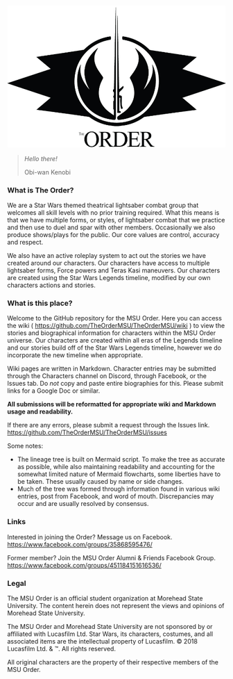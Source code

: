 ![Order logo small](OrderLogo_white-large.jpg)

> *Hello there!*
>
> Obi-wan Kenobi


### What is The Order?

We are a Star Wars themed theatrical lightsaber combat group that welcomes all skill levels with no prior training required. What this means is that we have multiple forms, or styles, of lightsaber combat that we practice and then use to duel and spar with other members. Occasionally we also produce shows/plays for the public. Our core values are control, accuracy and respect.

We also have an active roleplay system to act out the stories we have created around our characters. Our characters have access to multiple lightsaber forms, Force powers and Teras Kasi maneuvers. Our characters are created using the Star Wars Legends timeline, modified by our own characters actions and stories.

### What is this place?

Welcome to the GitHub repository for the MSU Order. Here you can access the wiki ( https://github.com/TheOrderMSU/TheOrderMSU/wiki ) to view the stories and biographical information for characters within the MSU Order universe. Our characters are created within all eras of the Legends timeline and our stories build off of the Star Wars Legends timeline, however we do incorporate the new timeline when appropriate.

Wiki pages are written in Markdown. Character entries may be submitted through the Characters channel on Discord, through Facebook, or the Issues tab. Do *not* copy and paste entire biographies for this. Please submit links for a Google Doc or similar.

**All submissions will be reformatted for appropriate wiki and Markdown usage and readability.**

If there are any errors, please submit a request through the Issues link.
https://github.com/TheOrderMSU/TheOrderMSU/issues

Some notes:
- The lineage tree is built on Mermaid script. To make the tree as accurate as possible, while also maintaining readability and accounting for the somewhat limited nature of Mermaid flowcharts, some liberties have to be taken. These usually caused by name or side changes.
- Much of the tree was formed through information found in various wiki entries, post from Facebook, and word of mouth. Discrepancies may occur and are usually resolved by consensus.

### Links

Interested in joining the Order? Message us on Facebook.
https://www.facebook.com/groups/35868595476/

Former member? Join the MSU Order Alumni & Friends Facebook Group.
https://www.facebook.com/groups/451184151616536/


### Legal

The MSU Order is an official student organization at Morehead State University. The content herein does not represent the views and opinions of Morehead State University.

The MSU Order and Morehead State University are not sponsored by or affiliated with Lucasfilm Ltd.
Star Wars, its characters, costumes, and all associated items are the intellectual property of Lucasfilm. © 2018 Lucasfilm Ltd. & ™. All rights reserved.

All original characters are the property of their respective members of the MSU Order.
